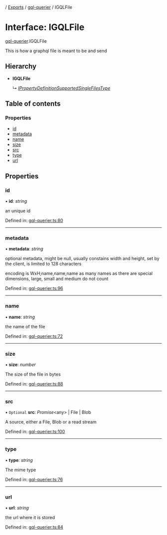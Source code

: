 [](../README.md) / [Exports](../modules.md) / [gql-querier](../modules/gql_querier.md) / IGQLFile

# Interface: IGQLFile

[gql-querier](../modules/gql_querier.md).IGQLFile

This is how a graphql file is meant
to be and send

## Hierarchy

* **IGQLFile**

  ↳ [*IPropertyDefinitionSupportedSingleFilesType*](base_root_module_itemdefinition_propertydefinition_types_files.ipropertydefinitionsupportedsinglefilestype.md)

## Table of contents

### Properties

- [id](gql_querier.igqlfile.md#id)
- [metadata](gql_querier.igqlfile.md#metadata)
- [name](gql_querier.igqlfile.md#name)
- [size](gql_querier.igqlfile.md#size)
- [src](gql_querier.igqlfile.md#src)
- [type](gql_querier.igqlfile.md#type)
- [url](gql_querier.igqlfile.md#url)

## Properties

### id

• **id**: *string*

an unique id

Defined in: [gql-querier.ts:80](https://github.com/onzag/itemize/blob/0e9b128c/gql-querier.ts#L80)

___

### metadata

• **metadata**: *string*

optional metadata, might be null, usually constains width and
height, set by the client, is limited to 128 characters

encoding is WxH;name,name,name as many names as there are special
dimensions, large, small and medium do not count

Defined in: [gql-querier.ts:96](https://github.com/onzag/itemize/blob/0e9b128c/gql-querier.ts#L96)

___

### name

• **name**: *string*

the name of the file

Defined in: [gql-querier.ts:72](https://github.com/onzag/itemize/blob/0e9b128c/gql-querier.ts#L72)

___

### size

• **size**: *number*

The size of the file in bytes

Defined in: [gql-querier.ts:88](https://github.com/onzag/itemize/blob/0e9b128c/gql-querier.ts#L88)

___

### src

• `Optional` **src**: *Promise*<any\> \| File \| Blob

A source, either a File, Blob or a read stream

Defined in: [gql-querier.ts:100](https://github.com/onzag/itemize/blob/0e9b128c/gql-querier.ts#L100)

___

### type

• **type**: *string*

The mime type

Defined in: [gql-querier.ts:76](https://github.com/onzag/itemize/blob/0e9b128c/gql-querier.ts#L76)

___

### url

• **url**: *string*

the url where it is stored

Defined in: [gql-querier.ts:84](https://github.com/onzag/itemize/blob/0e9b128c/gql-querier.ts#L84)
